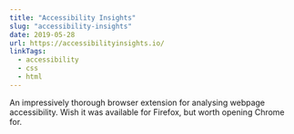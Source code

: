 ```yaml
---
title: "Accessibility Insights"
slug: "accessibility-insights"
date: 2019-05-28
url: https://accessibilityinsights.io/
linkTags:
  - accessibility
  - css
  - html
---
```


An impressively thorough browser extension for analysing webpage accessibility. Wish it was available for Firefox, but worth opening Chrome for.
